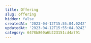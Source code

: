 ```yaml
---
title: Offering
slug: offering
hidden: false
createdAt: '2023-04-12T15:55:04.024Z'
updatedAt: '2023-04-12T15:55:04.024Z'
category: 6478b860a6b223151cd4a791
---
```

